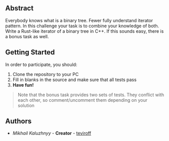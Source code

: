 ## Abstract
Everybody knows what is a binary tree. Fewer fully understand iterator pattern. In this challenge your task is to combine your knowledge of both. 
Write a Rust-like iterator of a binary tree in C++. If this sounds easy, there is a bonus task as well.

## Getting Started
In order to participate, you should:
1. Clone the repository to your PC
2. Fill in blanks in the source and make sure that all tests pass
3. **Have fun!**

> Note that the bonus task provides two sets of tests. They conflict with each other, so comment/uncomment them depending on your solution

## Authors
* *Mikhail Kaluzhnyy* - **Creator** - [teviroff](https://github.com/teviroff)
